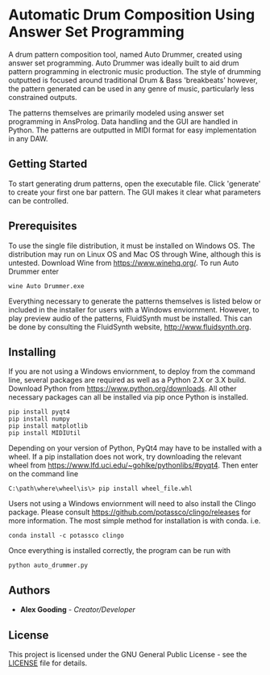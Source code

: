 # Automatic Drum Composition Using Answer Set Programming
A drum pattern composition tool, named Auto Drummer, created using answer set programming. Auto Drummer was ideally built to aid drum pattern programming 
in electronic music production. The style of drumming outputted is focused around traditional Drum & Bass 'breakbeats' however,
the pattern generated can be used in any genre of music, particularly less constrained outputs. 

The patterns themselves are primarily modeled using answer set programming in AnsProlog. Data handling and the GUI are handled in Python.
The patterns are outputted in MIDI format for easy implementation in any DAW.

## Getting Started

To start generating drum patterns, open the executable file. Click 'generate' to create your first one bar pattern.
The GUI makes it clear what parameters can be controlled.

## Prerequisites

To use the single file distribution, it must be installed on Windows OS. The distribution may run on Linux OS and Mac OS through Wine, 
although this is untested. Download Wine from https://www.winehq.org/. To run Auto Drummer enter

```
wine Auto Drummer.exe
```

Everything necessary to generate the patterns themselves is listed below or included in the installer for users with a Windows enviornment. 
However, to play preview audio of the patterns, FluidSynth must be installed. This can be done by consulting the FluidSynth website, http://www.fluidsynth.org.

## Installing

If you are not using a Windows enviornment, to deploy from the command line, several packages are required as well as a Python 2.X or 3.X build. 
Download Python from https://www.python.org/downloads. All other necessary packages can all be installed via pip once Python is installed.

```
pip install pyqt4
pip install numpy
pip install matplotlib
pip install MIDIUtil
```
Depending on your version of Python, PyQt4 may have to be installed with a wheel. If a pip installation does not work, try 
downloading the relevant wheel from https://www.lfd.uci.edu/~gohlke/pythonlibs/#pyqt4. Then enter on the command line

```
C:\path\where\wheel\is\> pip install wheel_file.whl
```
Users not using a Windows enviornment will need to also install the Clingo package. Please consult https://github.com/potassco/clingo/releases for more information. The most simple method for installation is with conda. i.e.

```
conda install -c potassco clingo
```

Once everything is installed correctly, the program can be run with

```
python auto_drummer.py
```

## Authors

* **Alex Gooding** - *Creator/Developer*

## License

This project is licensed under the GNU General Public License - see the [LICENSE](LICENSE) file for details.
